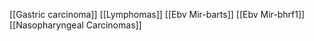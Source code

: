 [[Gastric carcinoma]]
[[Lymphomas]]
[[Ebv Mir-barts]]
[[Ebv Mir-bhrf1]]
[[Nasopharyngeal Carcinomas]]
